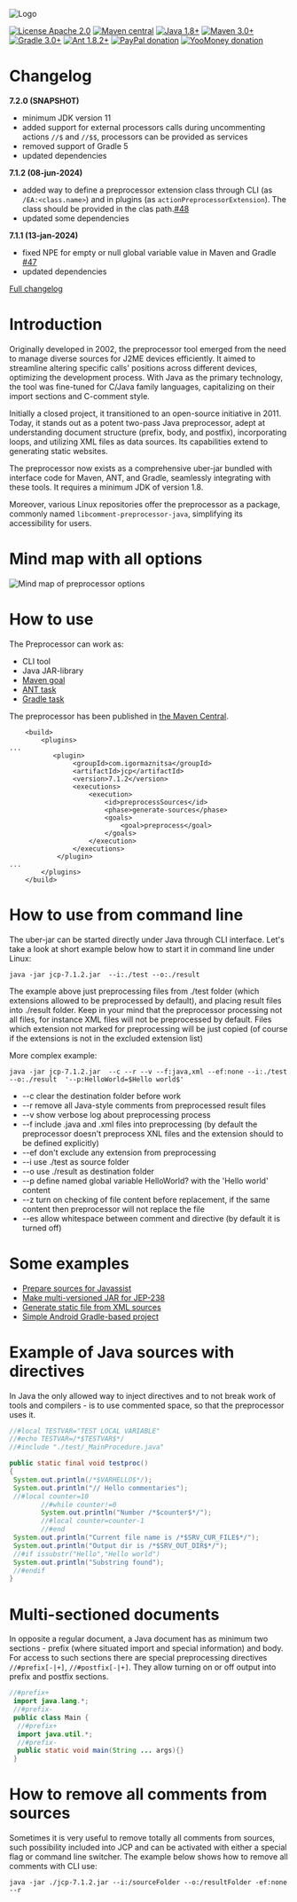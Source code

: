 ![Logo](assets/github1280x640.png)

[![License Apache 2.0](https://img.shields.io/badge/license-Apache%20License%202.0-green.svg)](http://www.apache.org/licenses/LICENSE-2.0)
[![Maven central](https://maven-badges.herokuapp.com/maven-central/com.igormaznitsa/jcp/badge.svg)](http://search.maven.org/#artifactdetails|com.igormaznitsa|jcp|7.1.2|jar)
[![Java 1.8+](https://img.shields.io/badge/java-1.8%2b-green.svg)](http://www.oracle.com/technetwork/java/javase/downloads/index.html)
[![Maven 3.0+](https://img.shields.io/badge/maven-3.0%2b-green.svg)](https://maven.apache.org/)
[![Gradle 3.0+](https://img.shields.io/badge/gradle-3.0%2b-green.svg)](https://gradle.org/)
[![Ant 1.8.2+](https://img.shields.io/badge/ant-1.8.2%2b-green.svg)](http://ant.apache.org/)
[![PayPal donation](https://img.shields.io/badge/donation-PayPal-cyan.svg)](https://www.paypal.com/cgi-bin/webscr?cmd=_s-xclick&hosted_button_id=AHWJHJFBAWGL2)
[![YooMoney donation](https://img.shields.io/badge/donation-Yoo.money-blue.svg)](https://yoomoney.ru/to/41001158080699)

# Changelog

__7.2.0 (SNAPSHOT)__

- minimum JDK version 11
- added support for external processors calls during uncommenting actions `//$` and `//$$`, processors can be provided
  as services
- removed support of Gradle 5
- updated dependencies

__7.1.2 (08-jun-2024)__

- added way to define a preprocessor extension class through CLI (as `/EA:<class.name>`) and in plugins (as `actionPreprocessorExtension`). The class should be provided in the clas path.[#48](https://github.com/raydac/java-comment-preprocessor/issues/48)
- updated some dependencies

__7.1.1 (13-jan-2024)__

- fixed NPE for empty or null global variable value in Maven and
  Gradle [#47](https://github.com/raydac/java-comment-preprocessor/issues/47)
- updated dependencies

[Full changelog](https://github.com/raydac/java-comment-preprocessor/blob/master/changelog.txt)

# Introduction

Originally developed in 2002, the preprocessor tool emerged from the need to manage diverse sources for J2ME devices efficiently. It aimed to streamline altering specific calls' positions across different devices, optimizing the development process. With Java as the primary technology, the tool was fine-tuned for C/Java family languages, capitalizing on their import sections and C-comment style.

Initially a closed project, it transitioned to an open-source initiative in 2011. Today, it stands out as a potent two-pass Java preprocessor, adept at understanding document structure (prefix, body, and postfix), incorporating loops, and utilizing XML files as data sources. Its capabilities extend to generating static websites.

The preprocessor now exists as a comprehensive uber-jar bundled with interface code for Maven, ANT, and Gradle, seamlessly integrating with these tools. It requires a minimum JDK of version 1.8.

Moreover, various Linux repositories offer the preprocessor as a package, commonly named `libcomment-preprocessor-java`, simplifying its accessibility for users.


# Mind map with all options

![Mind map of preprocessor options](assets/documap.png)

# How to use

The Preprocessor can work as:
  - CLI tool
  - Java JAR-library
  - [Maven goal](jcp-tests/jcp-test-maven)
  - [ANT task](jcp-tests/jcp-test-ant)
  - [Gradle task](jcp-tests/jcp-test-gradle)

The preprocessor has been published in [the Maven Central](https://search.maven.org/artifact/com.igormaznitsa/jcp).
```
    <build>
        <plugins>
...
           <plugin>
                <groupId>com.igormaznitsa</groupId>
                <artifactId>jcp</artifactId>
                <version>7.1.2</version>
                <executions>
                    <execution>
                        <id>preprocessSources</id>
                        <phase>generate-sources</phase>
                        <goals>
                            <goal>preprocess</goal>
                        </goals>
                    </execution>
                </executions>
            </plugin>
...
        </plugins>
    </build>    
```

# How to use from command line
The uber-jar can be started directly under Java through CLI interface. Let's take a look at short example below how to start it in command line under Linux:
```
java -jar jcp-7.1.2.jar  --i:./test --o:./result
```
The example above just preprocessing files from ./test folder (which extensions allowed to be preprocessed by default), and placing result files into ./result folder. Keep in your mind that the preprocessor processing not all files, for instance XML files will not be preprocessed by default. Files which extension not marked for preprocessing will be just copied (of course if the extensions is not in the excluded extension list)

More complex example:
```
java -jar jcp-7.1.2.jar  --c --r --v --f:java,xml --ef:none --i:./test --o:./result  '--p:HelloWorld=$Hello world$'
```
- --c clear the destination folder before work
- --r remove all Java-style comments from preprocessed result files
- --v show verbose log about preprocessing process
- --f include .java and .xml files into preprocessing (by default the preprocessor doesn't preprocess XNL files and the extension should to be defined explicitly)
- --ef don't exclude any extension from preprocessing
- --i use ./test as source folder
- --o use ./result as destination folder
- --p define named global variable HelloWorld? with the 'Hello world' content
- --z turn on checking of file content before replacement, if the same content then preprocessor will not replace the file  
- --es allow whitespace between comment and directive (by default it is turned off)

# Some examples
- [Prepare sources for Javassist](jcp-tests/jcp-test-javassist)
- [Make multi-versioned JAR  for JEP-238](jcp-tests/jcp-test-jep238)
- [Generate static file from XML sources](jcp-tests/jcp-test-static-site)
- [Simple Android Gradle-based project](jcp-tests/jcp-test-android)

# Example of Java sources with directives
In Java the only allowed way to inject directives and to not break work of tools and compilers - is to use commented space, so that the preprocessor uses it.
```Java
//#local TESTVAR="TEST LOCAL VARIABLE"
//#echo TESTVAR=/*$TESTVAR$*/
//#include "./test/_MainProcedure.java"

public static final void testproc()
{
 System.out.println(/*$VARHELLO$*/);
 System.out.println("// Hello commentaries");
 //#local counter=10
        //#while counter!=0
        System.out.println("Number /*$counter$*/");
        //#local counter=counter-1
        //#end
 System.out.println("Current file name is /*$SRV_CUR_FILE$*/");
 System.out.println("Output dir is /*$SRV_OUT_DIR$*/");
 //#if issubstr("Hello","Hello world")
 System.out.println("Substring found");
 //#endif
}
```

# Multi-sectioned documents
In opposite a regular document, a Java document has as minimum two sections - prefix (where situated import and special information) and body. For access to such sections there are special preprocessing directives `//#prefix[-|+]`, `//#postfix[-|+]`. They allow turning on or off output into prefix and postfix sections.
```Java
//#prefix+
 import java.lang.*;
 //#prefix-
 public class Main {
  //#prefix+
  import java.util.*;
  //#prefix-
  public static void main(String ... args){}
 }
```
# How to remove all comments from sources
Sometimes it is very useful to remove totally all comments from sources, such possibility included into JCP and can be activated with either a special flag or command line switcher. The example below shows how to remove all comments with CLI use:
```
java -jar ./jcp-7.1.2.jar --i:/sourceFolder --o:/resultFolder -ef:none --r
``` 

